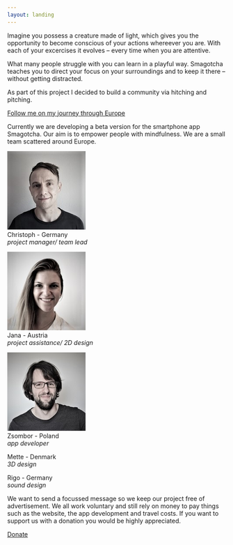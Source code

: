 ```yaml
---
layout: landing
---
```


Imagine you possess a creature made of light, which gives you the opportunity to become conscious of your actions whereever you are. With each of your excercises it evolves – every time when you are attentive. 

What many people struggle with you can learn in a playful way. Smagotcha teaches you to direct your focus on your surroundings and to keep it there – without getting distracted.

As part of this project I decided to build a community via hitching and pitching. 

[Follow me on my journey through Europe](/blog)

Currently we are developing a beta version for the smartphone app Smagotcha. Our aim is to empower people with mindfulness. We are a small team scattered around Europe. 

![Christoph](/images/Chris_Web180.jpg) <!--![Jana](/images/Jana_Web180.jpg) ![Zsombor](/images/Zsom_Web180.jpg)-->
<br>
Christoph - Germany <br>
*project manager/ team lead*


![Jana](/images/Jana_Web180.jpg)
<br>
Jana      - Austria <br>
*project assistance/ 2D design*

![Zsombor](/images/Zsom_Web180.jpg)
<br>
Zsombor   - Poland <br>
*app developer*

<!--![Mette](/images/Mett_Web180.jpg)
<br>-->
Mette     - Denmark<br>
*3D design*

Rigo      - Germany <br>
*sound design*

We want to send a focussed message so we keep our project free of advertisement. We all work voluntary and still rely on money to pay things such as the website, the app development and travel costs. If you want to support us with a donation you would be highly appreciated.


[Donate](/MakeDonation)


<!--<form action="https://www.
paypal.com/cgi-bin/webscr" method="post" target="_top">
<input type="hidden" name="cmd" value="_s-xclick" />
<input type="hidden" name="hosted_button_id" value="YSL6LGBE4FEF2" />
<input type="image" src="https://www.paypalobjects.com/en_US/DK/i/btn/btn_donateCC_LG.gif" border="0" name="submit" title="PayPal - The safer, easier way to pay online!" alt="Donate with PayPal button" />
<img alt="" border="0" src="https://www.paypal.com/en_DE/i/scr/pixel.gif" width="1" height="1" />
</form>-->



<!-- Kommentar -->
<!--The smartphone app Smagotcha supports its users to understand their own interactions with their environment. For this purpose a cute but disciplined creature made of light matures inside the app and changes its brightness over time. It brings the users thoughts, feelings and sensations into the present moment. In order to accomplish this it evolves its appearance and character continuously – entirely individually and for as long as it is played with. Beware though, it is threatened to atrophy when the old habits resurface. When its luminosity is fully developed, the users will glide into the next phase. There they will be awaited by new secrets in order to let their creature live even more individually.-->